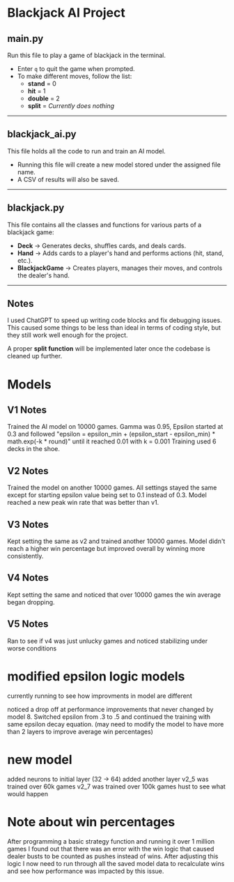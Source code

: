 # Blackjack AI Project

## **main.py**
Run this file to play a game of blackjack in the terminal.  
- Enter `q` to quit the game when prompted.  
- To make different moves, follow the list:  
  - **stand** = 0  
  - **hit** = 1  
  - **double** = 2  
  - **split** = *Currently does nothing*  

---

## **blackjack_ai.py**
This file holds all the code to run and train an AI model.  
- Running this file will create a new model stored under the assigned file name.  
- A CSV of results will also be saved.  

---

## **blackjack.py**
This file contains all the classes and functions for various parts of a blackjack game:  
- **Deck** → Generates decks, shuffles cards, and deals cards.  
- **Hand** → Adds cards to a player's hand and performs actions (hit, stand, etc.).  
- **BlackjackGame** → Creates players, manages their moves, and controls the dealer's hand.  

---

## Notes
I used ChatGPT to speed up writing code blocks and fix debugging issues.  
This caused some things to be less than ideal in terms of coding style, but they still work well enough for the project.  

A proper **split function** will be implemented later once the codebase is cleaned up further.

# Models

## V1 Notes
Trained the AI model on 10000 games. 
Gamma was 0.95, Epsilon started at 0.3 and followed "epsilon = epsilon_min + (epsilon_start - epsilon_min) * math.exp(-k * round)" until it reached 0.01 with k = 0.001
Training used 6 decks in the shoe.

## V2 Notes
Trained the model on another 10000 games. All settings stayed the same except for starting epsilon value being set to 0.1 instead of 0.3. Model reached a new peak win rate that was better than v1.

## V3 Notes
Kept setting the same as v2 and trained another 10000 games. Model didn't reach a higher win percentage but improved overall by winning more consistently. 

## V4 Notes
Kept setting the same and noticed that over 10000 games the win average began dropping.

## V5 Notes
Ran to see if v4 was just unlucky games and noticed stabilizing under worse conditions

# modified epsilon logic models
currently running to see how improvments in model are different

noticed a drop off at performance improvements that never changed by model 8. Switched epsilon from .3 to .5 and continued the training with same epsilon decay equation. (may need to modify the model to have more than 2 layers to improve average win percentages)


# new model
added neurons to initial layer (32 -> 64)
added another layer
v2_5 was trained over 60k games
v2_7 was trained over 100k games hust to see what would happen

# Note about win percentages
After programming a basic strategy function and running it over 1 million games I found out that there was an error with the win logic that caused dealer busts to be counted as pushes instead of wins. After adjusting this logic I now need to run through all the saved model data to recalculate wins and see how performance was impacted by this issue.